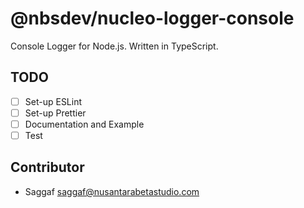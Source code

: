 # @nbsdev/nucleo-logger-console

Console Logger for Node.js. Written in TypeScript. 

## TODO

- [ ] Set-up ESLint
- [ ] Set-up Prettier
- [ ] Documentation and Example
- [ ] Test

## Contributor

- Saggaf <saggaf@nusantarabetastudio.com>

